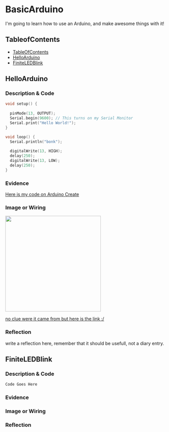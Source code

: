 # BasicArduino
I'm going to learn how to use an Arduino, and make awesome things with it!


## TableofContents
* [TableOfContents](#TableOfContents)
* [HelloArduino](#HelloArduino)
* [FiniteLEDBlink](#FiniteLEDBlink)

## HelloArduino

### Description & Code

```C++
void setup() {
  
  pinMode(13, OUTPUT);
  Serial.begin(9600); // This turns on my Serial Monitor
  Serial.print("Hello World!");
}

void loop() {
  Serial.println("bonk");
  
  digitalWrite(13, HIGH);           
  delay(250);                       
  digitalWrite(13, LOW);            
  delay(250);                     
}

```

### Evidence
[Here is my code on Arduino Create](https://create.arduino.cc/editor/jslatos85/3b0ad2c4-bc00-4a20-8dff-e44b30f5417b)

### Image or Wiring
<img src="https://cdn.sparkfun.com/assets/learn_tutorials/5/1/3/SIK_Circuit_1A-Blink_bb.png" width="300px" /> 

[no clue were it came from but here is the link :/](https://cdn.sparkfun.com/assets/learn_tutorials/5/1/3/SIK_Circuit_1A-Blink_bb.png)

### Reflection
write a reflection here, remember that it should be usefull, not a diary entry.

## FiniteLEDBlink

### Description & Code

```C++
Code Goes Here
```

### Evidence

### Image or Wiring

### Reflection
